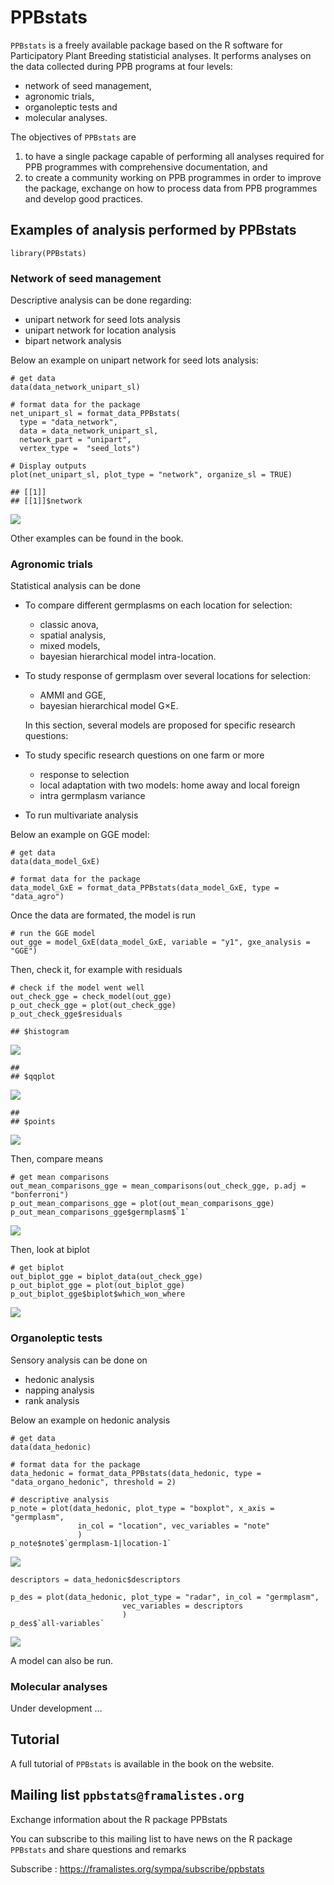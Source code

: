 PPBstats
========

`PPBstats` is a freely available package based on the R software for
Participatory Plant Breeding statisticial analyses. It performs analyses
on the data collected during PPB programs at four levels:

-   network of seed management,
-   agronomic trials,
-   organoleptic tests and
-   molecular analyses.

The objectives of `PPBstats` are

1.  to have a single package capable of performing all analyses required
    for PPB programmes with comprehensive documentation, and
2.  to create a community working on PPB programmes in order to improve
    the package, exchange on how to process data from PPB programmes and
    develop good practices.

Examples of analysis performed by PPBstats
------------------------------------------

    library(PPBstats)

### Network of seed management

Descriptive analysis can be done regarding:

-   unipart network for seed lots analysis
-   unipart network for location analysis
-   bipart network analysis

Below an example on unipart network for seed lots analysis:

    # get data
    data(data_network_unipart_sl) 

    # format data for the package
    net_unipart_sl = format_data_PPBstats(
      type = "data_network",
      data = data_network_unipart_sl, 
      network_part = "unipart", 
      vertex_type =  "seed_lots")

    # Display outputs
    plot(net_unipart_sl, plot_type = "network", organize_sl = TRUE)

    ## [[1]]
    ## [[1]]$network

![](README_files/figure-markdown_strict/unnamed-chunk-2-1.png)

Other examples can be found in the book.

### Agronomic trials

Statistical analysis can be done

-   To compare different germplasms on each location for selection:
    -   classic anova,
    -   spatial analysis,
    -   mixed models,
    -   bayesian hierarchical model intra-location.
-   To study response of germplasm over several locations for selection:
    -   AMMI and GGE,
    -   bayesian hierarchical model G×E.

    In this section, several models are proposed for specific research
    questions:
-   To study specific research questions on one farm or more
    -   response to selection
    -   local adaptation with two models: home away and local foreign
    -   intra germplasm variance
-   To run multivariate analysis

Below an example on GGE model:

    # get data
    data(data_model_GxE)

    # format data for the package
    data_model_GxE = format_data_PPBstats(data_model_GxE, type = "data_agro")

Once the data are formated, the model is run

    # run the GGE model
    out_gge = model_GxE(data_model_GxE, variable = "y1", gxe_analysis = "GGE")

Then, check it, for example with residuals

    # check if the model went well
    out_check_gge = check_model(out_gge)
    p_out_check_gge = plot(out_check_gge)
    p_out_check_gge$residuals

    ## $histogram

![](README_files/figure-markdown_strict/unnamed-chunk-5-1.png)

    ## 
    ## $qqplot

![](README_files/figure-markdown_strict/unnamed-chunk-5-2.png)

    ## 
    ## $points

![](README_files/figure-markdown_strict/unnamed-chunk-5-3.png)

Then, compare means

    # get mean comparisons
    out_mean_comparisons_gge = mean_comparisons(out_check_gge, p.adj = "bonferroni")
    p_out_mean_comparisons_gge = plot(out_mean_comparisons_gge)
    p_out_mean_comparisons_gge$germplasm$`1`

![](README_files/figure-markdown_strict/unnamed-chunk-6-1.png)

Then, look at biplot

    # get biplot
    out_biplot_gge = biplot_data(out_check_gge)
    p_out_biplot_gge = plot(out_biplot_gge)
    p_out_biplot_gge$biplot$which_won_where

![](README_files/figure-markdown_strict/unnamed-chunk-7-1.png)

### Organoleptic tests

Sensory analysis can be done on

-   hedonic analysis
-   napping analysis
-   rank analysis

Below an example on hedonic analysis

    # get data
    data(data_hedonic)

    # format data for the package
    data_hedonic = format_data_PPBstats(data_hedonic, type = "data_organo_hedonic", threshold = 2)

    # descriptive analysis
    p_note = plot(data_hedonic, plot_type = "boxplot", x_axis = "germplasm",
                   in_col = "location", vec_variables = "note"
                   )
    p_note$note$`germplasm-1|location-1`

![](README_files/figure-markdown_strict/unnamed-chunk-9-1.png)

    descriptors = data_hedonic$descriptors

    p_des = plot(data_hedonic, plot_type = "radar", in_col = "germplasm", 
                             vec_variables = descriptors
                             )
    p_des$`all-variables`

![](README_files/figure-markdown_strict/unnamed-chunk-9-2.png)

A model can also be run.

### Molecular analyses

Under development …

Tutorial
--------

A full tutorial of `PPBstats` is available in the book on the website.

Mailing list `ppbstats@framalistes.org`
---------------------------------------

Exchange information about the R package PPBstats

You can subscribe to this mailing list to have news on the R package
`PPBstats` and share questions and remarks

Subscribe :
<a href="https://framalistes.org/sympa/subscribe/ppbstats" class="uri">https://framalistes.org/sympa/subscribe/ppbstats</a>

